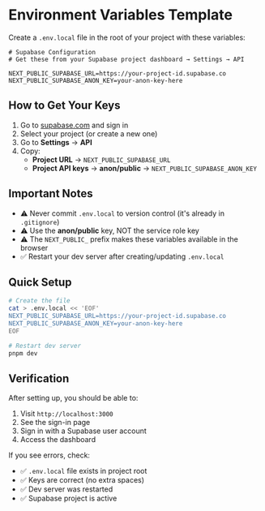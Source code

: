 # Environment Variables Template

Create a `.env.local` file in the root of your project with these variables:

```env
# Supabase Configuration
# Get these from your Supabase project dashboard → Settings → API

NEXT_PUBLIC_SUPABASE_URL=https://your-project-id.supabase.co
NEXT_PUBLIC_SUPABASE_ANON_KEY=your-anon-key-here
```

## How to Get Your Keys

1. Go to [supabase.com](https://supabase.com) and sign in
2. Select your project (or create a new one)
3. Go to **Settings** → **API**
4. Copy:
   - **Project URL** → `NEXT_PUBLIC_SUPABASE_URL`
   - **Project API keys** → **anon/public** → `NEXT_PUBLIC_SUPABASE_ANON_KEY`

## Important Notes

- ⚠️ Never commit `.env.local` to version control (it's already in `.gitignore`)
- ⚠️ Use the **anon/public** key, NOT the service role key
- ⚠️ The `NEXT_PUBLIC_` prefix makes these variables available in the browser
- ✅ Restart your dev server after creating/updating `.env.local`

## Quick Setup

```bash
# Create the file
cat > .env.local << 'EOF'
NEXT_PUBLIC_SUPABASE_URL=https://your-project-id.supabase.co
NEXT_PUBLIC_SUPABASE_ANON_KEY=your-anon-key-here
EOF

# Restart dev server
pnpm dev
```

## Verification

After setting up, you should be able to:
1. Visit `http://localhost:3000`
2. See the sign-in page
3. Sign in with a Supabase user account
4. Access the dashboard

If you see errors, check:
- ✅ `.env.local` file exists in project root
- ✅ Keys are correct (no extra spaces)
- ✅ Dev server was restarted
- ✅ Supabase project is active
